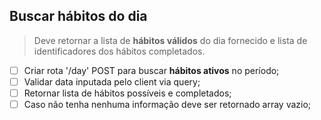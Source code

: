 ## Buscar hábitos do dia

> Deve retornar a lista de **hábitos válidos** do dia fornecido e lista de identificadores dos hábitos completados.

- [ ] Criar rota '/day' POST para buscar **hábitos ativos** no período;
- [ ] Validar data inputada pelo client via query;
- [ ] Retornar lista de hábitos possíveis e completados;
- [ ] Caso não tenha nenhuma informação deve ser retornado array vazio;
